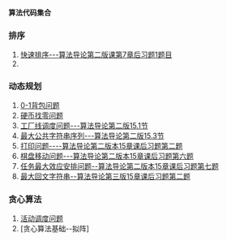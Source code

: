 #### 算法代码集合

### 排序 
    
  1. [快速排序---算法导论第二版课第7章后习题1题目](./quicksort) 
  2. []()
### 动态规划 
  
  1. [0-1背包问题](./dyc_programing_0_1_bag)
  2. [硬币找零问题](./dyc_programing_coins)
  3. [工厂线调度问题---算法导论第二版15.1节](./dyc_programing_line)
  4. [最大公共字符串序列---算法导论第二版15.3节](./dyc_progming_max_common_str)
  4. [打印问题----算法导论第二版本15章课后习题第二题](./dyc_programing_printf_question)
  5. [棋盘移动问题---算法导论第二版本15章课后习题第六题](./dyc_programing_chessborad_question)
  6. [任务最大效应安排问题--算法导论第二版本15章课后习题第七题](./dyc_programing_job_scheclue)
  7. [最大回文字符串--算法导论第三版15章课后习题第二题](./dyc_programing_max_plalindrome)

### 贪心算法 
  1. [活动调度问题](./greedy_activity_sechuler)
  2. [贪心算法基础--拟阵]